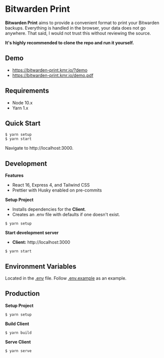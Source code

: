 # Bitwarden Print

**Bitwarden Print** aims to provide a convenient format to print your
Bitwarden backups. Everything is handled in the browser, your data does not go anywhere.
That said, I would not trust this without reviewing the source.

**It's highly recommended to clone the repo and run it yourself.**

## Demo

- https://bitwarden-print.kmr.io/?demo
- https://bitwarden-print.kmr.io/demo.pdf

## Requirements

- Node 10.x
- Yarn 1.x

## Quick Start

```
$ yarn setup
$ yarn start
```

Navigate to http://localhost:3000.

## Development

**Features**

- React 16, Express 4, and Tailwind CSS
- Prettier with Husky enabled on pre-commits

**Setup Project**

- Installs dependencies for the **Client**.
- Creates an .env file with defaults if one doesn't exist.

```
$ yarn setup
```

**Start development server**

- **Client:** http://localhost:3000

```
$ yarn start
```

## Environment Variables

Located in the [.env](.env) file. Follow [.env.example](.env.example) as an example.

## Production

**Setup Project**

```
$ yarn setup
```

**Build Client**

```
$ yarn build
```

**Serve Client**

```
$ yarn serve
```
